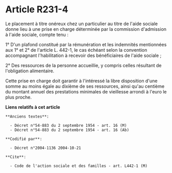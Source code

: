 # Article R231-4

Le placement à titre onéreux chez un particulier au titre de l'aide sociale donne lieu à une prise en charge déterminée par
la commission d'admission à l'aide sociale, compte tenu :

1° D'un plafond constitué par la rémunération et les indemnités mentionnées aux 1° et 2° de l'article L. 442-1, le cas
échéant selon la convention accompagnant l'habilitation à recevoir des bénéficiaires de l'aide sociale ;

2° Des ressources de la personne accueillie, y compris celles résultant de l'obligation alimentaire.

Cette prise en charge doit garantir à l'intéressé la libre disposition d'une somme au moins égale au dixième de ses
ressources, ainsi qu'au centième du montant annuel des prestations minimales de vieillesse arrondi à l'euro le plus proche.

**Liens relatifs à cet article**

	**Anciens textes**:

	  - Décret n°54-883 du 2 septembre 1954 - art. 16 (M)
	  - Décret n°54-883 du 2 septembre 1954 - art. 16 (Ab)

	**Codifié par**:

	  - Décret n°2004-1136 2004-10-21

	**Cite**:

	  - Code de l'action sociale et des familles - art. L442-1 (M)

